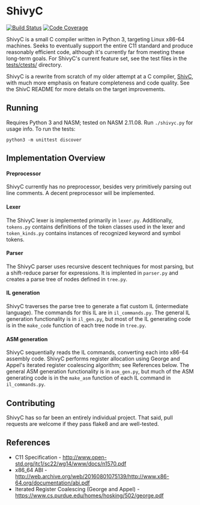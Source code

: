# ShivyC

[![Build Status](https://travis-ci.org/ShivamSarodia/ShivyC.svg?branch=master)](https://travis-ci.org/ShivamSarodia/ShivyC)
[![Code Coverage](https://codecov.io/gh/ShivamSarodia/ShivyC/branch/master/graph/badge.svg)](https://codecov.io/gh/ShivamSarodia/ShivyC)

ShivyC is a small C compiler written in Python 3, targeting Linux x86-64 machines. Seeks to eventually support the entire C11 standard and produce reasonably efficient code, although it's currently far from meeting these long-term goals. For ShivyC's current feature set, see the test files in the [tests/ctests/](tests/ctests/) directory.

ShivyC is a rewrite from scratch of my older attempt at a C compiler, [ShivC](https://github.com/ShivamSarodia/ShivC), with much more emphasis on feature completeness and code quality. See the ShivC README for more details on the target improvements.

## Running
Requires Python 3 and NASM; tested on NASM 2.11.08. Run `./shivyc.py` for usage info. To run the tests:
```
python3 -m unittest discover
```

## Implementation Overview
#### Preprocessor
ShivyC currently has no preprocessor, besides very primitively parsing out line comments. A decent preprocessor will be implemented.

#### Lexer
The ShivyC lexer is implemented primarily in `lexer.py`. Additionally, `tokens.py` contains definitions of the token classes used in the lexer and `token_kinds.py` contains instances of recognized keyword and symbol tokens.

#### Parser
The ShivyC parser uses recursive descent techniques for most parsing, but a shift-reduce parser for expressions. It is implented in `parser.py` and creates a parse tree of nodes defined in `tree.py`.

#### IL generation
ShivyC traverses the parse tree to generate a flat custom IL (intermediate language). The commands for this IL are in `il_commands.py`. The general IL generation functionality is in `il_gen.py`, but most of the IL generating code is in the `make_code` function of each tree node in `tree.py`.

#### ASM generation
ShivyC sequentially reads the IL commands, converting each into x86-64 assembly code. ShivyC performs register allocation using George and Appel's iterated register coalescing algorithm; see References below. The general ASM generation functionality is in `asm_gen.py`, but much of the ASM generating code is in the `make_asm` function of each IL command in `il_commands.py`.

## Contributing
ShivyC has so far been an entirely individual project. That said, pull requests are welcome if they pass flake8 and are well-tested.

## References
- C11 Specification - http://www.open-std.org/jtc1/sc22/wg14/www/docs/n1570.pdf
- x86_64 ABI - http://web.archive.org/web/20160801075139/http://www.x86-64.org/documentation/abi.pdf
- Iterated Register Coalescing (George and Appel) - https://www.cs.purdue.edu/homes/hosking/502/george.pdf
